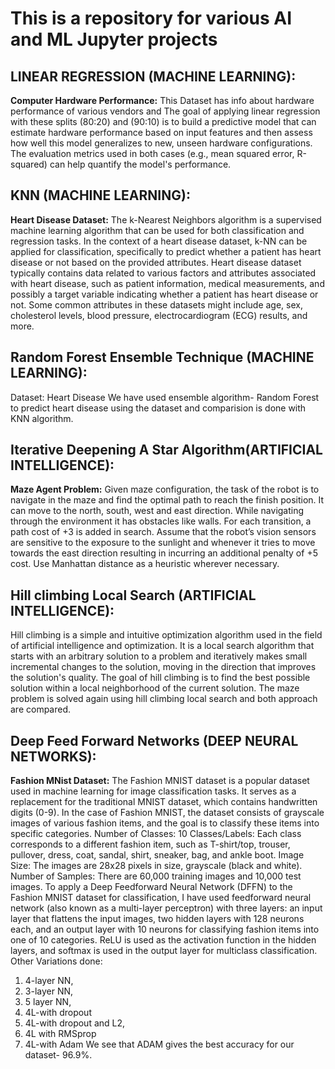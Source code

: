 # This is a repository for various AI and ML Jupyter projects

## LINEAR REGRESSION (MACHINE LEARNING):
**Computer Hardware Performance:** This Dataset has info about hardware performance of various vendors and The goal of applying linear regression with these splits (80:20) and (90:10)  is to build a predictive model that can estimate hardware performance based on input features and then assess how well this model generalizes to new, unseen hardware configurations. The evaluation metrics used in both cases (e.g., mean squared error, R-squared) can help quantify the model's performance.

## KNN (MACHINE LEARNING):
**Heart Disease Dataset:** The k-Nearest Neighbors algorithm is a supervised machine learning algorithm that can be used for both classification and regression tasks. In the context of a heart disease dataset, k-NN can be applied for classification, specifically to predict whether a patient has heart disease or not based on the provided attributes.
Heart disease dataset typically contains data related to various factors and attributes associated with heart disease, such as patient information, medical measurements, and possibly a target variable indicating whether a patient has heart disease or not. Some common attributes in these datasets might include age, sex, cholesterol levels, blood pressure, electrocardiogram (ECG) results, and more.

## Random Forest Ensemble Technique (MACHINE LEARNING): 
Dataset: Heart Disease
We have used ensemble algorithm- Random Forest to predict heart disease using the dataset and comparision is done with KNN algorithm.

## Iterative Deepening A Star Algorithm(ARTIFICIAL INTELLIGENCE):
**Maze Agent Problem:** Given maze configuration, the task of the robot is to navigate in the maze and find the optimal path to reach the finish position. It can move to the north, south, west and east
direction. While navigating through the environment it has obstacles like walls. For each transition, a path cost of +3 is added in search. Assume that the robot’s vision sensors are sensitive to the exposure to the sunlight and whenever it tries to move towards the east direction resulting in incurring an additional penalty of +5 cost. Use Manhattan distance as a heuristic wherever necessary.

## Hill climbing Local Search (ARTIFICIAL INTELLIGENCE): 
Hill climbing is a simple and intuitive optimization algorithm used in the field of artificial intelligence and optimization. It is a local search algorithm that starts with an arbitrary solution to a problem and iteratively makes small incremental changes to the solution, moving in the direction that improves the solution's quality. The goal of hill climbing is to find the best possible solution within a local neighborhood of the current solution. The maze problem is solved again using hill climbing local search and both approach are compared.

## Deep Feed Forward Networks (DEEP NEURAL NETWORKS):
**Fashion MNist Dataset:** The Fashion MNIST dataset is a popular dataset used in machine learning for image classification tasks. It serves as a replacement for the traditional MNIST dataset, which contains handwritten digits (0-9). In the case of Fashion MNIST, the dataset consists of grayscale images of various fashion items, and the goal is to classify these items into specific categories.
Number of Classes: 10
Classes/Labels: Each class corresponds to a different fashion item, such as T-shirt/top, trouser, pullover, dress, coat, sandal, shirt, sneaker, bag, and ankle boot.
Image Size: The images are 28x28 pixels in size, grayscale (black and white).
Number of Samples: There are 60,000 training images and 10,000 test images.
To apply a Deep Feedforward Neural Network (DFFN) to the Fashion MNIST dataset for classification, I have used feedforward neural network (also known as a multi-layer perceptron) with three layers: an input layer that flattens the input images, two hidden layers with 128 neurons each, and an output layer with 10 neurons for classifying fashion items into one of 10 categories. ReLU is used as the activation function in the hidden layers, and softmax is used in the output layer for multiclass classification.
Other Variations done:
1. 4-layer NN,
2. 3-layer NN,
3. 5 layer NN,
4. 4L-with dropout
5. 4L-with dropout and L2,
6. 4L with RMSprop
7. 4L-with Adam
We see that ADAM gives the best accuracy for our dataset- 96.9%.



